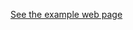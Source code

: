 [See the example web page](https://igogra.github.io/AngularJS-Advanced-Framework-Techniques/Mod2LabExample/)
